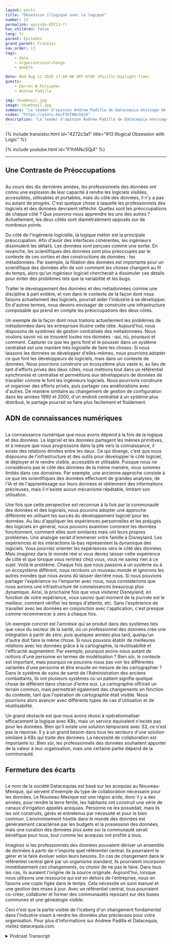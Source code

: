 ```yaml
---
layout: posts
title: "Obsession illogique avec la logique"
number: 13
permalink: episode-EDT13-fr
has_children: false
lang: fr
parent: Épisodes
grand_parent: Français
nav_order: 13
tags:
    - data
    - organizationalchange
    - people

date: Wed Aug 12 2020 17:00:00 GMT-0700 (Pacific Daylight Time)
guests:
    - Darren W Pulsipher
    - Andrew Padilla

img: thumbnail.jpg
image: thumbnail.jpg
summary: "Le leader d'opinion Andrew Padilla de Datacequia envisage de nouveaux développements dans la gestion des données et la collaboration, qui permettraient aux données de progresser, tout comme le logiciel, en termes de visibilité, d'accessibilité, d'utilisabilité et de portabilité. Il explique comment une infrastructure composable répondrait aux préoccupations des ingénieurs logiciels et des scientifiques des données."
video: "https://youtu.be/F1hfANcSQj4"
description: "Le leader d'opinion Andrew Padilla de Datacequia envisage de nouveaux développements dans la gestion des données et la collaboration, qui permettraient aux données de progresser, tout comme le logiciel, en termes de visibilité, d'accessibilité, d'utilisabilité et de portabilité. Il explique comment une infrastructure composable répondrait aux préoccupations des ingénieurs logiciels et des scientifiques des données."
---
```


<div>
{% include transistor.html id="4272c3a1" title="#13 Illogical Obsession with Logic" %}

{% include youtube.html id="F1hfANcSQj4" %}
</div>

---

## Une Contraste de Préoccupations <h2>

Au cours des dix dernières années, les professionnels des données ont connu une explosion de leur capacité à rendre les logiciels visibles, accessibles, utilisables et portables, mais du côté des données, il n'y a pas eu autant de progrès. C'est quelque chose à laquelle les professionnels des logiciels et des données devraient réfléchir. Quelles sont les préoccupations de chaque côté ? Que pouvons-nous apprendre les uns des autres ? Actuellement, les deux côtés sont diamétralement opposés sur de nombreux points.

Du côté de l'ingénierie logicielle, la logique métier est la principale préoccupation. Afin d'avoir des interfaces cohérentes, les ingénieurs dissimulent les détails. Les données sont perçues comme une sortie. En revanche, les scientifiques des données sont plus préoccupés par le contexte de ces sorties et des constructions de données : les métadonnées. Par exemple, la filiation des données est importante pour un scientifique des données afin de voir comment les choses changent au fil du temps, alors qu'un ingénieur logiciel chercherait à dissimuler ces détails pour éviter des problèmes tels que la variabilité et les bugs.

Traiter le développement des données et des métadonnées comme une discipline à part entière, et non dans le contexte de la façon dont nous faisons actuellement des logiciels, pourrait aider l'industrie à se développer. En d'autres termes, nous devons envisager de construire une infrastructure composable qui prend en compte les préoccupations des deux côtés.

Un exemple de la façon dont nous traitons actuellement les problèmes de métadonnées dans les entreprises illustre cette idée. Aujourd'hui, nous disposons de systèmes de gestion centralisée des métadonnées. Nous voulons savoir où se trouvent toutes nos données : qui, où, pourquoi et comment. Capturer ce que les gens font et le pousser dans un système centralisé est une manière très logicielle de faire les choses. Si nous laissons les données se développer d'elles-mêmes, nous pourrions adopter ce que font les développeurs de logiciels, mais dans un contexte de données. Nous pourrions construire un écosystème plus vaste si, au lieu de tant d'efforts privés des deux côtés, nous mettions tout dans un référentiel synchronisé et centralisé et permettions aux développeurs de données de travailler comme le font les ingénieurs logiciels. Nous pourrions construire et organiser des efforts privés, puis partager ces améliorations avec d'autres. De manière similaire au changement de gestion de configuration dans les années 1990 et 2000, d'un endroit centralisé à un système plus distribué, le partage pourrait se faire plus facilement et fluidement.

## ADN de connaissances numériques <h2>

La connaissance numérique que nous avons dépend à la fois de la logique et des données. Le logiciel et les données partagent les mêmes primitives, et à mesure que nous progressons dans la pile vers la connaissance, il existe des relations étroites entre les deux. Ce qui diverge, c'est que nous disposons de l'infrastructure et des outils pour développer le côté logiciel, le déployer et le rendre visible, accessible et utilisable. Puisque nous ne considérons pas le côté des données de la même manière, nous sommes limités dans ces domaines. Par exemple, une ancienne approche consiste à ce que les scientifiques des données effectuent de grandes analyses, de l'IA et de l'apprentissage sur leurs données et obtiennent des informations précieuses, mais il n'existe aucun mécanisme répétable, limitant son utilisation.

Une fois que cette perspective est reconnue à la fois par la communauté des données et des logiciels, nous pouvons adopter une approche différente en utilisant les succès du développement logiciel pour les données. Au lieu d'appliquer les expériences personnelles et les préjugés des logiciels en général, nous pouvons examiner comment les données fonctionnent, comment elles sont similaires mais ont leurs propres problèmes. Une analogie serait d'emmener votre famille à Disneyland. Les expériences et les interactions là-bas représentent la dynamique des logiciels. Vous pourriez orienter les expériences vers le côté des données. Mais imaginez dans le monde réel si vous deviez laisser cette expérience de côté et que lorsque vous rentriez chez vous, vous ne saviez rien à ce sujet. Voilà le problème. Chaque fois que nous passons à un système ou à un écosystème différent, nous recréons un nouveau monde et ignorons les autres mondes que nous avons dû laisser derrière nous. Si nous pouvions partager l'expérience ou l'emporter avec nous, nous constaterions que nous aurions une infrastructure de connaissances beaucoup plus dynamique. Ainsi, la prochaine fois que vous visiterez Disneyland, en fonction de votre expérience, vous saurez quel moment de la journée est le meilleur, comment vérifier les temps d'attente, etc. Sans l'expérience de travailler avec les données en conjonction avec l'application, c'est presque comme recommencer à zéro à chaque fois.

Un exemple concret est l'amnésie qui se produit dans des systèmes tels que ceux du secteur de la santé, où un professionnel des données crée une intégration à partir de zéro, puis quelques années plus tard, quelqu'un d'autre doit faire la même chose. Si nous pouvons établir de meilleures relations avec les données grâce à la cartographie, la réutilisabilité et l'efficacité augmentent. Par exemple, pourquoi avons-nous autant de notions d'une personne en termes de modélisation ? Bien sûr, le contexte est important, mais pourquoi ne pouvons-nous pas voir les différentes variantes d'une personne et être ensuite en mesure de les cartographier ? Dans le système de soins de santé de l'Administration des anciens combattants, ils ont plusieurs systèmes où un patient signifie quelque chose de différent dans chacun d'entre eux. La cartographie offrirait un terrain commun, mais permettrait également des changements en fonction du contexte, tant que l'opération de cartographie était visible. Nous pourrions alors avancer avec différents types de cas d'utilisation et de réutilisabilité.

Un grand obstacle est que nous avons réussi à opérationnaliser efficacement la logique avec K8s, mais un service équivalent n'existe pas pour les données. Bien qu'il existe une solution temporaire avec S3, ce n'est pas la réponse. Il y a un grand besoin dans tous les secteurs d'une solution similaire à K8s qui traite des données. La nécessité de collaboration est importante ici. Bien sûr, les professionnels des données souhaitent apporter de la valeur à leur organisation, mais une certaine partie dépend de la communauté.

## Fermeture des écarts <h2>

Le nom de la société Datacequias est basé sur les acequias au Nouveau-Mexique, qui servent d'exemple du type de collaboration nécessaire pour les données. Le Nouveau-Mexique est une région aride, donc il y a des années, pour rendre la terre fertile, les habitants ont construit une série de canaux d'irrigation appelés acequias. Personne ne les possédait, mais ils les ont construits, gérés et entretenus par nécessité et pour le bien commun. L'environnement hostile dans le monde des données est généralement caractérisé par les budgets et la possession des données, mais une curation des données plus axée sur la communauté serait bénéfique pour tous, tout comme les acequias ont profité à tous.

Imaginez si les professionnels des données pouvaient dériver un ensemble de données à partir de n'importe quel référentiel central. Ils pourraient le gérer et le faire évoluer selon leurs besoins. En cas de changement dans le référentiel central géré par un organisme standard, ils pourraient incorporer immédiatement ces changements, ou choisir de ne pas le faire. Dans tous les cas, ils auraient l'origine de la source originale. Aujourd'hui, lorsque nous utilisons une ressource qui est en dehors de l'entreprise, nous en faisons une copie figée dans le temps. Cela nécessite un suivi manuel et une gestion des mises à jour. Avec un référentiel central, tous pourraient co-créer, collaborer et former des communautés reposant sur des bases communes et une généalogie visible.

Ceci n'est que la partie visible de l'iceberg d'un changement fondamental dans l'industrie visant à rendre les données plus précieuses pour votre organisation. Pour plus d'informations sur Andrew Padilla et Datacequia, visitez datacequia.com.



<details>
<summary> Podcast Transcript </summary>

<p></p>

</details>
